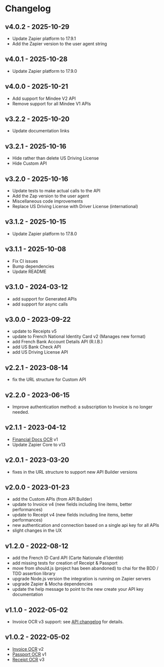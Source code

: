# Changelog

## v4.0.2 - 2025-10-29
- Update Zapier platform to 17.9.1
- Add the Zapier version to the user agent string

## v4.0.1 - 2025-10-28
- Update Zapier platform to 17.9.0

## v4.0.0 - 2025-10-21
- Add support for Mindee V2 API
- Remove support for all Mindee V1 APIs

## v3.2.2 - 2025-10-20
- Update documentation links

## v3.2.1 - 2025-10-16
- Hide rather than delete US Driving License
- Hide Custom API

## v3.2.0 - 2025-10-16
- Update tests to make actual calls to the API
- Add the Zap version to the user agent
- Miscellaneous code improvements
- Replace US Driving License with Driver License (international)

## v3.1.2 - 2025-10-15
- Update Zapier platform to 17.8.0

## v3.1.1 - 2025-10-08
- Fix CI issues
- Bump dependencies
- Update README

## v3.1.0 - 2024-03-12
- add support for Generated APIs
- add support for async calls

## v3.0.0 - 2023-09-22
- update to Receipts v5
- update to French National Identity Card v2 (Manages new format)
- add French Bank Account Details API (R.I.B.) 
- add US Bank Check API 
- add US Driving License API

## v2.2.1 - 2023-08-14
- fix the URL structure for Custom API

## v2.2.0 - 2023-06-15
- Improve authentication method: a subscription to Invoice is no longer needed.

## v2.1.1 - 2023-04-12
- [Financial Docs OCR](https://docs.mindee.com/v1/off-the-shelf-products/financial-documents-ocr) v1
- Update Zapier Core to v13

## v2.0.1 - 2023-03-20
- fixes in the URL structure to support new API Builder versions

## v2.0.0 - 2023-01-23
- add the Custom APIs (from API Builder)
- update to Invoice v4 (new fields including line items, better performances)
- update to Receipt v4 (new fields including line items, better performances)
- new authentication and connection based on a single api key for all APIs
- slight changes in the UX

## v1.2.0 - 2022-08-12
- add the French ID Card API (Carte Nationale d'Identité)
- add missing tests for creation of Receipt & Passport
- move from should.js (project has been abandoned) to chai for the BDD / TDD assertion library
- upgrade Node.js version the integration is running on Zapier servers
- upgrade Zapier & Mocha dependencies
- update the help message to point to the new create your API key documentation

## v1.1.0 - 2022-05-02
- Invoice OCR v3 support: see [API changelog](https://docs.mindee.com/v1/releases/releases-notes-invoice-ocr#version-3) for details.

## v1.0.2 - 2022-05-02
- [Invoice OCR](https://docs.mindee.com/v1/off-the-shelf-products/invoice-ocr) v2
- [Passport OCR](https://docs.mindee.com/v1/off-the-shelf-products/passport-ocr) v1
- [Receipt OCR](https://docs.mindee.com/v1/off-the-shelf-products/receipt-ocr) v3
